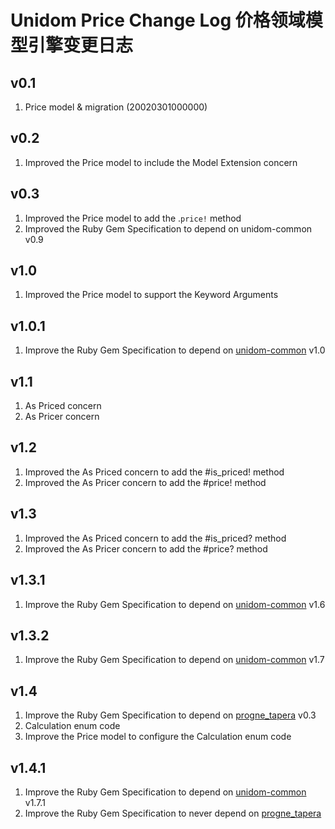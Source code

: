 # Unidom Price Change Log 价格领域模型引擎变更日志

## v0.1
1. Price model & migration (20020301000000)

## v0.2
1. Improved the Price model to include the Model Extension concern

## v0.3
1. Improved the Price model to add the .``price!`` method
2. Improved the Ruby Gem Specification to depend on unidom-common v0.9

## v1.0
1. Improved the Price model to support the Keyword Arguments

## v1.0.1
1. Improve the Ruby Gem Specification to depend on [unidom-common](https://github.com/topbitdu/unidom-common) v1.0

## v1.1
1. As Priced concern
2. As Pricer concern

## v1.2
1. Improved the As Priced concern to add the #is_priced! method
2. Improved the As Pricer concern to add the #price! method

## v1.3
1. Improved the As Priced concern to add the #is_priced? method
2. Improved the As Pricer concern to add the #price? method

## v1.3.1
1. Improve the Ruby Gem Specification to depend on [unidom-common](https://github.com/topbitdu/unidom-common) v1.6

## v1.3.2
1. Improve the Ruby Gem Specification to depend on [unidom-common](https://github.com/topbitdu/unidom-common) v1.7

## v1.4
1. Improve the Ruby Gem Specification to depend on [progne_tapera](https://github.com/topbitdu/progne_tapera) v0.3
2. Calculation enum code
3. Improve the Price model to configure the Calculation enum code

## v1.4.1
1. Improve the Ruby Gem Specification to depend on [unidom-common](https://github.com/topbitdu/unidom-common) v1.7.1
2. Improve the Ruby Gem Specification to never depend on [progne_tapera](https://github.com/topbitdu/progne_tapera)
